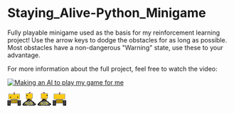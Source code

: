 # Staying_Alive-Python_Minigame
Fully playable minigame used as the basis for my reinforcement learning project! Use the arrow keys to dodge the obstacles for as long as possible. 
Most obstacles have a non-dangerous "Warning" state, use these to your advantage.

For more information about the full project, feel free to watch the video:

[![Making an AI to play my game for me](https://img.youtube.com/vi/NZcOcnKrRLk/0.jpg)](https://www.youtube.com/watch?v=NZcOcnKrRLk "Making an AI to play my game for me")

![alt text](media/Artwork/pdown1.png) ![alt text](media/Artwork/pleft1.png) ![alt text](media/Artwork/pright1.png) ![alt text](media/Artwork/pup1.png)

